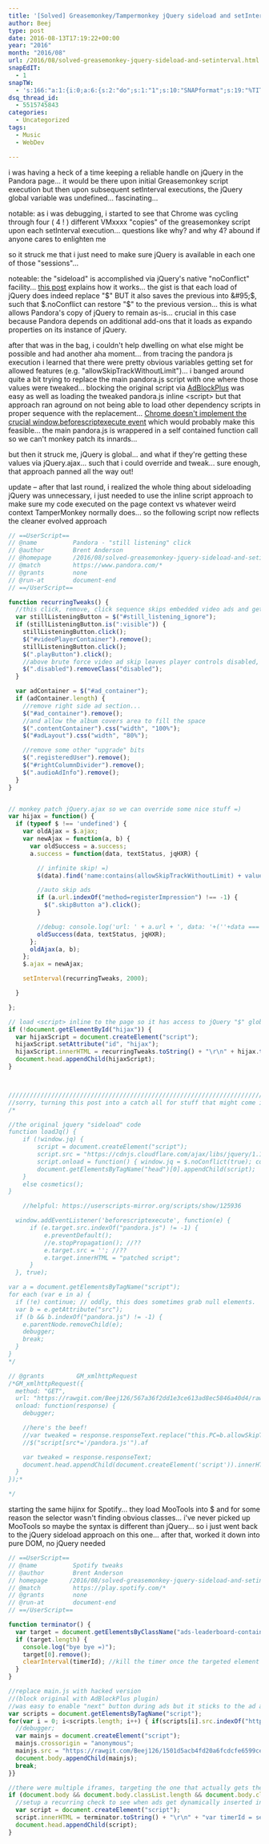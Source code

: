 ```yaml
---
title: '[Solved] Greasemonkey/Tampermonkey jQuery sideload and setInterval'
author: Beej
type: post
date: 2016-08-13T17:19:22+00:00
year: "2016"
month: "2016/08"
url: /2016/08/solved-greasemonkey-jquery-sideload-and-setinterval.html
snapEdIT:
  - 1
snapTW:
  - 's:166:"a:1:{i:0;a:6:{s:2:"do";s:1:"1";s:10:"SNAPformat";s:19:"%TITLE% - %EXCERPT%";s:8:"attchImg";s:1:"1";s:9:"isAutoImg";s:1:"A";s:8:"imgToUse";s:0:"";s:4:"doTW";s:1:"1";}}";'
dsq_thread_id:
  - 5515745843
categories:
  - Uncategorized
tags:
  - Music
  - WebDev

---
```

i was having a heck of a time keeping a reliable handle on jQuery in the Pandora page... it would be there upon initial Greasemonkey script execution but then upon subsequent setInterval executions, the jQuery global variable was undefined... fascinating...
  
notable: as i was debugging, i started to see that Chrome was cycling through four ( 4 ! ) different VMxxxx "copies" of the greasemonkey script upon each setInterval execution... questions like why? and why 4? abound if anyone cares to enlighten me
  
so it struck me that i just need to make sure jQuery is available in each one of those "sessions"...
  
noteable: the "sideload" is accomplished via jQuery's native "noConflict" facility... [this post][1] explains how it works... the gist is that each load of jQuery does indeed replace "$" BUT it also saves the previous into &#95;$, such that $.noConflict can restore "$" to the previous version... this is what allows Pandora's copy of jQuery to remain as-is... crucial in this case because Pandora depends on additional add-ons that it loads as expando properties on its instance of jQuery.
  
after that was in the bag, i couldn't help dwelling on what else might be possible and had another aha moment... from tracing the pandora js execution i learned that there were pretty obvious variables getting set for allowed features (e.g. "allowSkipTrackWithoutLimit")... i banged around quite a bit trying to replace the main pandora.js script with one where those values were tweaked... blocking the original script via [AdBlockPlus][2] was easy as well as loading the tweaked pandora.js inline &lt;script&gt; but that approach ran aground on not being able to load other dependency scripts in proper sequence with the replacement... [Chrome doesn't implement the crucial window.beforescriptexecute event][3] which would probably make this feasible... the main pandora.js is wrappered in a self contained function call so we can't monkey patch its innards...

but then it struck me, jQuery is global... and what if they're getting these values via jQuery.ajax... such that i could override and tweak... sure enough, that approach panned all the way out!
  
update &#8211; after that last round, i realized the whole thing about sideloading jQuery was unnecessary, i just needed to use the inline script approach to make sure my code executed on the page context vs whatever weird context TamperMonkey normally does... so the following script now reflects the cleaner evolved approach

```js
// ==UserScript==
// @name          Pandora - "still listening" click
// @author        Brent Anderson
// @homepage      /2016/08/solved-greasemonkey-jquery-sideload-and-setinterval.html
// @match         https://www.pandora.com/*
// @grants        none
// @run-at        document-end
// ==/UserScript==

function recurringTweaks() {
  //this click, remove, click sequence skips embedded video ads and gets the tunes playing again
  var stillListeningButton = $("#still_listening_ignore");
  if (stillListeningButton.is(":visible")) {
    stillListeningButton.click();
    $("#videoPlayerContainer").remove();
    stillListeningButton.click();
    $(".playButton").click();
    //above brute force video ad skip leaves player controls disabled, this resolves that side effect
    $(".disabled").removeClass("disabled");
  }

  var adContainer = $("#ad_container");
  if (adContainer.length) {
    //remove right side ad section...
    $("#ad_container").remove();
    //and allow the album covers area to fill the space
    $(".contentContainer").css("width", "100%");
    $("#adLayout").css("width", "80%");

    //remove some other "upgrade" bits
    $(".registeredUser").remove();
    $("#rightColumnDivider").remove();
    $(".audioAdInfo").remove();
  }
}


// monkey patch jQuery.ajax so we can override some nice stuff =)
var hijax = function() {
  if (typeof $ !== 'undefined') {
    var oldAjax = $.ajax;
    var newAjax = function(a, b) {
      var oldSuccess = a.success;
      a.success = function(data, textStatus, jqHXR) {

        // infinite skip! =)
        $(data).find('name:contains(allowSkipTrackWithoutLimit) + value > boolean').replaceWith('<boolean>1</boolean>');

        //auto skip ads
        if (a.url.indexOf("method=registerImpression") !== -1) {
          $(".skipButton a").click();
        }

        //debug: console.log('url: ' + a.url + ', data: '+(''+data === '[object XMLDocument]' ? data.children[0].innerHTML : data));
        oldSuccess(data, textStatus, jqHXR);
      };
      oldAjax(a, b);
    };
    $.ajax = newAjax;

    setInterval(recurringTweaks, 2000);

  }

};

// load <script> inline to the page so it has access to jQuery "$" global vs TamperMonkey's alternative context
if (!document.getElementById("hijax")) {
  var hijaxScript = document.createElement("script");
  hijaxScript.setAttribute("id", "hijax");
  hijaxScript.innerHTML = recurringTweaks.toString() + "\r\n" + hijax.toString().replace(/^function.*{|}$/g, "");
  document.head.appendChild(hijaxScript);
}



///////////////////////////////////////////////////////////////////////////////////////////////////////
//sorry, turning this post into a catch all for stuff that might come in handy elsewhere
/*

//the original jquery "sideload" code
function loadJq() {
    if (!window.jq) {
        script = document.createElement("script");
        script.src = "https://cdnjs.cloudflare.com/ajax/libs/jquery/1.11.1/jquery.min.js";
        script.onload = function() { window.jq = $.noConflict(true); cosmetics(); };
        document.getElementsByTagName("head")[0].appendChild(script);
    }
    else cosmetics();
}

    //helpful: https://userscripts-mirror.org/scripts/show/125936

  window.addEventListener('beforescriptexecute', function(e) {
      if (e.target.src.indexOf("pandora.js") != -1) {
          e.preventDefault();
          //e.stopPropagation(); //??
          e.target.src = ''; //??
          e.target.innerHTML = "patched script";
      }
  }, true);

var a = document.getElementsByTagName("script");
for each (var e in a) {
  if (!e) continue; // oddly, this does sometimes grab null elements.
  var b = e.getAttribute("src");
  if (b && b.indexOf("pandora.js") != -1) {
    e.parentNode.removeChild(e);
    debugger;
    break;
  }
}
*/

// @grants         GM_xmlhttpRequest
/*GM_xmlhttpRequest({
  method: "GET",
  url: "https://rawgit.com/Beej126/567a36f2dd1e3ce613ad8ec5846a40d4/raw/fac20b4ab17681b5da41b07c2549676ff3571fc9/dorPanda.js", //"https://www.pandora.com/pandora.js?v=440211416",
  onload: function(response) {
    debugger;

    //here's the beef!
    //var tweaked = response.responseText.replace("this.PC=b.allowSkipTrackWithoutLimit", "this.PC = true;");
    //$("script[src*='/pandora.js'").af

    var tweaked = response.responseText;
    document.head.appendChild(document.createElement('script')).innerHTML = tweaked;
  }
});*

*/
```

starting the same hijinx for Spotify... they load MooTools into $ and for some reason the selector wasn't finding obvious classes... i've never picked up MooTools so maybe the syntax is different than jQuery... so i just went back to the jQuery sideload approach on this one... after that, worked it down into pure DOM, no jQuery needed

```js
// ==UserScript==
// @name          Spotify tweaks
// @author        Brent Anderson
// homepage      /2016/08/solved-greasemonkey-jquery-sideload-and-setinterval.html
// @match         https://play.spotify.com/*
// @grants        none
// @run-at        document-end
// ==/UserScript==

function terminator() {
  var target = document.getElementsByClassName("ads-leaderboard-container");
  if (target.length) {
    console.log("bye bye =)");
    target[0].remove();
    clearInterval(timerId); //kill the timer once the targeted element finally shows up
  }
}

//replace main.js with hacked version
//(block original with AdBlockPlus plugin)
//was easy to enable "next" button during ads but it sticks to the ad anyway, would take further effort and not worth it until they actually fire enough ads to be annoying
var scripts = document.getElementsByTagName("script");
for(var i = 0; i<scripts.length; i++) { if(scripts[i].src.indexOf("https://play.spotify.edgekey.net/apps/player/4.2.0/main.js") != -1) {
  //debugger;
  var mainjs = document.createElement("script");
  mainjs.crossorigin = "anonymous";
  mainjs.src = "https://rawgit.com/Beej126/1501d5acb4fd20a6fcdcfe6599ce0c5e/raw/2725727f297a00444ef51c490a6009458a513e07/SpotifyMain.js";
  document.body.appendChild(mainjs);
  break;
}}

//there were multiple iframes, targeting the one that actually gets the ads
if (document.body && document.body.classList.length && document.body.classList[0] === "non-mobile" && document.body.attributes.length === 1) {
  //setup a recurring check to see when ads get dynamically inserted into page
  var script = document.createElement("script");
  script.innerHTML = terminator.toString() + "\r\n" + "var timerId = setInterval(terminator, 2000);";
  document.head.appendChild(script);
}
```

 [1]: https://stackoverflow.com/a/8852366/813599
 [2]: https://chrome.google.com/webstore/detail/adblock-plus/cfhdojbkjhnklbpkdaibdccddilifddb?hl=en-US
 [3]: https://github.com/chrisaljoudi/uBlock/issues/1255